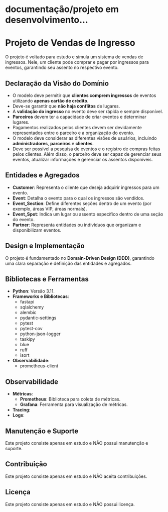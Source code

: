 
# documentação/projeto em desenvolvimento...
# Projeto de Vendas de Ingresso

O projeto é voltado para estudo e simula um sistema de vendas de ingressos. Nele, um cliente pode comprar e pagar por ingressos para eventos, garantindo seu assento no respectivo evento.

## Declaração da Visão do Domínio

- O modelo deve permitir que **clientes comprem ingressos** de eventos utilizando **apenas cartão de crédito**.
- Deve-se garantir que **não haja conflitos** de lugares.
- A **validação do ingresso** no evento deve ser rápida e sempre disponível.
- **Parceiros** devem ter a capacidade de criar eventos e determinar lugares.
- Pagamentos realizados pelos clientes devem ser devidamente representados entre o parceiro e a organização do evento.
- O modelo deve considerar as diferentes visões de usuários, incluindo **administradores**, **parceiros** e **clientes**.
- Deve ser possível a pesquisa de eventos e o registro de compras feitas pelos clientes. Além disso, o parceiro deve ser capaz de gerenciar seus eventos, atualizar informações e gerenciar os assentos disponíveis.

## Entidades e Agregados

- **Customer**: Representa o cliente que deseja adquirir ingressos para um evento.
- **Event**: Detalha o evento para o qual os ingressos são vendidos.
- **Event_Section**: Define diferentes seções dentro de um evento (por exemplo, áreas VIP, áreas normais).
- **Event_Spot**: Indica um lugar ou assento específico dentro de uma seção do evento.
- **Partner**: Representa entidades ou indivíduos que organizam e disponibilizam eventos.

## Design e Implementação

O projeto é fundamentado no **Domain-Driven Design (DDD)**, garantindo uma clara separação e definição das entidades e agregados.

## Bibliotecas e Ferramentas

- **Python**: Versão 3.11.
- **Frameworks e Bibliotecas**:
  - fastapi
  - sqlalchemy
  - alembic
  - pydantic-settings
  - pytest
  - pytest-cov
  - python-json-logger
  - taskipy
  - blue
  - ruff
  - isort
- **Observabilidade**:
  - prometheus-client


## Observabilidade
- **Métricas**:
  - **Prometheus**: Biblioteca para coleta de métricas.
  - **Grafana**: Ferramenta para visualização de métricas.
- **Tracing**:
- **Logs**:


## Manutenção e Suporte
Este projeto consiste apenas em estudo e NÃO possui manutenção e suporte.

## Contribuição
Este projeto consiste apenas em estudo e NÃO aceita contribuições.

## Licença
Este projeto consiste apenas em estudo e NÃO possui licença.

